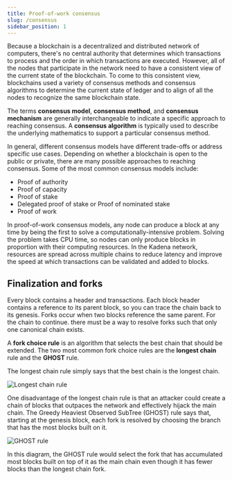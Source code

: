 ```yaml
---
title: Proof-of-work consensus
slug: /consensus
sidebar_position: 1
---
```


<head>
  <title>Consensus</title>
  <meta name="description" content="Lorem ipsum dolor sit amet, consectetur adipiscing elit, sed do eiusmod tempor incididunt ut labore et dolore magna aliqua." />
</head>

Because a blockchain is a decentralized and distributed network of computers, there's no central authority that determines which transactions to process and the order in which transactions are executed. 
However, all of the nodes that participate in the network need to have a consistent view of the current state of the blockchain.
To come to this consistent view, blockchains used a variety of consensus methods and consensus algorithms to determine the current state of ledger and to align of all the nodes to recognize the same blockchain state. 

The terms **consensus model**, **consensus method**, and **consensus mechanism** are generally interchangeable to indicate a specific approach to reaching consensus.
A **consensus algorithm** is typically used to describe the underlying mathematics to support a particular consensus method.

In general, different consensus models have different trade-offs or address specific use cases.
Depending on whether a blockchain is open to the public or private, there are many possible approaches to reaching consensus.
Some of the most common consensus models include: 

- Proof of authority
- Proof of capacity
- Proof of stake
- Delegated proof of stake or Proof of nominated stake
- Proof of work

In proof-of-work consensus models, any node can produce a block at any time by being the first to solve a computationally-intensive problem.
Solving the problem takes CPU time, so nodes can only produce blocks in proportion with their computing resources.
In the Kadena network, resources are spread across multiple chains to reduce latency and improve the speed at which transactions can be validated and added to blocks.

## Finalization and forks

Every block contains a header and transactions.
Each block header contains a reference to its parent block, so you can trace the chain back to its genesis.
Forks occur when two blocks reference the same parent.
For the chain to continue. there must be a way to resolve forks such that only one canonical chain exists.

A **fork choice rule** is an algorithm that selects the best chain that should be extended.
The two most common fork choice rules are the **longest chain** rule and the **GHOST** rule.

The longest chain rule simply says that the best chain is the longest chain.

![Longest chain rule](/assets/docs/consensus-longest.png)

One disadvantage of the longest chain rule is that an attacker could create a chain of blocks that outpaces the network and effectively hijack the main chain.
The Greedy Heaviest Observed SubTree (GHOST) rule says that, starting at the genesis block, each fork is resolved by choosing the branch that has the most blocks built on it.

![GHOST rule](/assets/docs/consensus-ghost.png)

In this diagram, the GHOST rule would select the fork that has accumulated most blocks built on top of it as the main chain even though it has fewer blocks than the longest chain fork.
